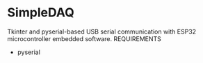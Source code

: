 # SimpleDAQ
Tkinter and pyserial-based USB serial communication with ESP32 microcontroller embedded software.
REQUIREMENTS
- pyserial
